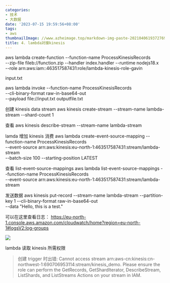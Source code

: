 ```yaml
---
categories:
- 技术
- 大数据
date: '2023-07-15 19:59:56+08:00'
tags:
- aws
thumbnailImage: //www.azheimage.top/markdown-img-paste-20210406193727690.png
title: 4. lambda对接kinesis
---
```


aws lambda create-function --function-name ProcessKinesisRecords \
--zip-file fileb://function.zip --handler index.handler --runtime nodejs18.x \
--role arn:aws:iam::463517587431:role/lambda-kinesis-role-gavin

<!--more-->

input.txt

aws lambda invoke --function-name ProcessKinesisRecords \
--cli-binary-format raw-in-base64-out \
--payload file://input.txt outputfile.txt

创建 kinesis data stream
aws kinesis create-stream --stream-name lambda-stream --shard-count 1

查看
aws kinesis describe-stream --stream-name lambda-stream

lamda 增加 kinesis 消费
aws lambda create-event-source-mapping --function-name ProcessKinesisRecords \
--event-source arn:aws:kinesis:eu-north-1:463517587431:stream/lambda-stream \
--batch-size 100 --starting-position LATEST

查看 list-event-source-mappings
aws lambda list-event-source-mappings --function-name ProcessKinesisRecords \
--event-source arn:aws:kinesis:eu-north-1:463517587431:stream/lambda-stream

发送数据
aws kinesis put-record --stream-name lambda-stream --partition-key 1 --cli-binary-format raw-in-base64-out \
--data "Hello, this is a test."

可以在这里查看日志：
https://eu-north-1.console.aws.amazon.com/cloudwatch/home?region=eu-north-1#logsV2:log-groups

![](https://www.azheimage.top/markdown-img-paste-20230625161506208.png)

lambda 读取 kinesis 所需权限

> 创建 trigger 时出错: Cannot access stream arn:aws-cn:kinesis:cn-northwest-1:690706953114:stream/kinesis_demo. Please ensure the role can perform the GetRecords, GetShardIterator, DescribeStream, ListShards, and ListStreams Actions on your stream in IAM.
